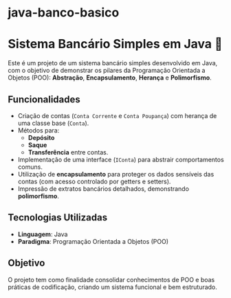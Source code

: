 # java-banco-basico

# Sistema Bancário Simples em Java 🏦

Este é um projeto de um sistema bancário simples desenvolvido em Java, com o objetivo de demonstrar os pilares da Programação Orientada a Objetos (POO): **Abstração**, **Encapsulamento**, **Herança** e **Polimorfismo**.

## Funcionalidades
- Criação de contas (`Conta Corrente` e `Conta Poupança`) com herança de uma classe base (`Conta`).
- Métodos para:
  - **Depósito**
  - **Saque**
  - **Transferência** entre contas.
- Implementação de uma interface (`IConta`) para abstrair comportamentos comuns.
- Utilização de **encapsulamento** para proteger os dados sensíveis das contas (com acesso controlado por getters e setters).
- Impressão de extratos bancários detalhados, demonstrando **polimorfismo**.

## Tecnologias Utilizadas
- **Linguagem**: Java
- **Paradigma**: Programação Orientada a Objetos (POO)

## Objetivo
O projeto tem como finalidade consolidar conhecimentos de POO e boas práticas de codificação, criando um sistema funcional e bem estruturado.
